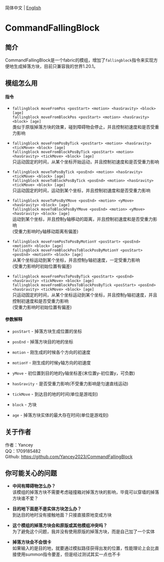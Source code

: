简体中文 | [English](README_CN.md)

# CommandFallingBlock

## 简介

CommandFallingBlock是一个fabric的模组，增加了`fallingblock`指令来实现方便地生成掉落方块，目前只兼容我的世界1.20.1。

## 模组怎么用

#### 指令

- `fallingblock moveFromPos <posStart> <motion> <hasGravity> <block> [age]`  
`fallingblock moveFromBlockPos <posStart> <motion> <hasGravity> <block> [age]`  
类似于原版掉落方块的效果，碰到障碍物会停止，并且控制初速度和是否受重力影响


- `fallingblock moveFromPosByTick <posStart> <motion> <hasGravity> <tickMove> <block> [age]`  
`fallingblock moveFromBlockPosByTick <posStart> <motion> <hasGravity> <tickMove> <block> [age]`  
只运动固定的时间，从某个坐标开始运动，并且控制初速度和是否受重力影响


- `fallingblock moveToPosByTick <posEnd> <motion> <hasGravity> <tickMove> <block> [age]`  
`fallingblock moveToBlockPosByTick <posEnd> <motion> <hasGravity> <tickMove> <block> [age]`  
只运动固定的时间，运动到某个坐标，并且控制初速度和是否受重力影响


- `fallingblock moveToPosByYMove <posEnd> <motion> <yMove> <hasGravity> <block> [age]`  
`fallingblock moveToBlockPosByYMove <posEnd> <motion> <yMove> <hasGravity> <block> [age]`  
运动到某个坐标，并且控制y轴移动的距离，并且控制初速度和是否受重力影响  
(受重力影响时y轴移动距离有偏差)


- `fallingblock moveFromPosToPosByMotionY <posStart> <posEnd> <motionY> <block> [age]`  
`fallingblock moveFromBlockPosToBlockPosByMotionY <posStart> <posEnd> <motionY> <block> [age]`  
从某个坐标运动到某个坐标，并且控制y轴初速度，一定受重力影响  
(受重力影响时初始位置有偏差)


- `fallingblock moveFromPosToPosByTick <posStart> <posEnd> <hasGravity> <tickMove> <block> [age]`  
`fallingblock moveFromBlockPosToBlockPosByTick <posStart> <posEnd> <hasGravity> <tickMove> <block> [age]`  
只运动固定的时间，从某个坐标运动到某个坐标，并且控制y轴初速度，并且控制初速度和是否受重力影响  
(受重力影响时初始位置有偏差)

#### 参数解释

- `posStart` - 掉落方块生成位置的坐标


- `posEnd` - 掉落方块目的地的坐标


- `motion` - 刚生成的时候各个方向的初速度


- `motionY` - 刚生成的时候y轴方向的初速度


- `yMove` - 初位置到目的地的y轴坐标差(末位置y-初位置y，可负数)


- `hasGravity` - 是否受重力影响(不受重力影响是匀速直线运动)


- `tickMove` - 到达目的地的时间(单位是游戏刻)


- `block` - 方块


- `age` - 掉落方块实体的最大存在时间(单位是游戏刻)

## 关于作者

作者：Yancey  
QQ：1709185482  
Github: https://github.com/Yancey2023/CommandFallingBlock

## 你可能关心的问题

- **中间有障碍物怎么办？**  
该模组的掉落方块不需要考虑碰撞箱对掉落方块的影响，毕竟可以穿墙的掉落方块谁不爱？


- **目的地下面是不是实体方块怎么办？**  
到达目的地时没有接触地面？只接直接原地变成方块


- **这个模组的掉落方块会和原版或其他模组冲突吗？**  
为了避免这个问题，我并没有使用原版的掉落方块，而是自己加了一个实体


- **掉落方块会不会很卡**  
如果输入的是目的地，就要通过模拟路径获得出发的位置，性能理论上会比直接使用summon指令要差，但是经过测试其实一点也不卡